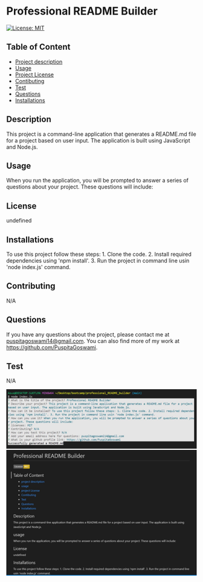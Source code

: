 # Professional README Builder

  [![License: MIT](https://img.shields.io/badge/License-MIT-yellow.svg)](https://opensources.org/MIT)
  
  ## Table of Content
  - [Project description](#description)
  - [Usage](#usage)
  - [Project License](#license)
  - [Contibuting](#contibuting)
  - [Test](#test)
  - [Questions](#questions)
  - [Installations](#installations)
  
  ## Description
  This project is a command-line application that generates a README.md file for a project based on user input. The application is built using JavaScript and Node.js.
  
  ## Usage
  When you run the application, you will be prompted to answer a series of questions about your project. These questions will include:
  
  ## License
  undefined
  
  ## Installations
  To use this project follow these steps: 1. Clone the code. 2. Install required dependencies using 'npm install'. 3. Run the project in command line usin 'node index.js' command.
  
  ## Contributing
  N/A
  
  ## Questions
  If you have any questions about the project, please contact me at puspitagoswami14@gmail.com. You can also find more of my work at https://github.com/PuspitaGoswami.
  
  
  ## Test
  N/A

  ![Alt text](utils/images/ss1.JPG)
![Alt text](utils/images/ss2.JPG)

